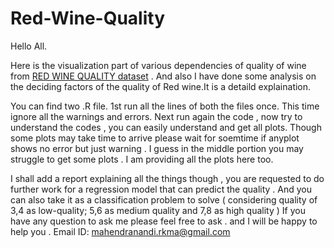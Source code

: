 # Red-Wine-Quality

Hello All.

Here is the visualization part of various dependencies of quality of wine from [RED WINE QUALITY dataset]( https://www.kaggle.com/uciml/red-wine-quality-cortez-et-al-2009) . And also I have done some analysis on the deciding factors of the quality of Red wine.It is a detaild explaination.

You can find two .R file. 1st run all the lines of both the files once. This time ignore all the warnings and errors.
Next run again the code , now try to understand the codes , you can easily understand and get all plots. Though some plots may take time to arrive please wait for soemtime if anyplot shows no error but just warning . I guess in the middle portion you may struggle to get some plots . I am providing all the plots here too. 

I shall add a report explaining all the things though , you are requested to do further work for a regression model that can predict the quality . And you can also take it as a classification problem to solve ( considering quality of 3,4 as low-quality;  5,6 as medium quality and 7,8 as high quality )
If you have any question to ask me please feel free to ask . and I will be happy to help you . Email ID:  mahendranandi.rkma@gmail.com
